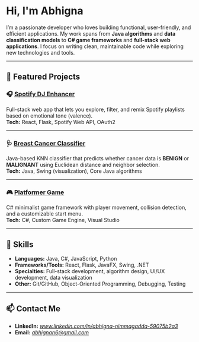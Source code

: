 #  Hi, I'm Abhigna

I’m a passionate developer who loves building functional, user-friendly, and efficient applications. My work spans from **Java algorithms** and **data classification models** to **C# game frameworks** and **full-stack web applications**. I focus on writing clean, maintainable code while exploring new technologies and tools.

---

## 🚀 Featured Projects

### 🎧 [Spotify DJ Enhancer](https://github.com/4bh1gn4/SpotifyDJEnhancer)
Full-stack web app that lets you explore, filter, and remix Spotify playlists based on emotional tone (valence).  
**Tech:** React, Flask, Spotify Web API, OAuth2

---

### 🩺 [Breast Cancer Classifier](https://github.com/4bh1gn4/BreastCancerClassify)
Java-based KNN classifier that predicts whether cancer data is **BENIGN** or **MALIGNANT** using Euclidean distance and neighbor selection.  
**Tech:** Java, Swing (visualization), Core Java algorithms

---

### 🎮 [Platformer Game](https://github.com/4bh1gn4/PlatformerGame)
C# minimalist game framework with player movement, collision detection, and a customizable start menu.  
**Tech:** C#, Custom Game Engine, Visual Studio

---

## 🧱 Skills

- **Languages:** Java, C#, JavaScript, Python
- **Frameworks/Tools:** React, Flask, JavaFX, Swing, .NET
- **Specialties:** Full-stack development, algorithm design, UI/UX development, data visualization
- **Other:** Git/GitHub, Object-Oriented Programming, Debugging, Testing

---

## 📫 Contact Me

- **LinkedIn:** *www.linkedin.com/in/abhigna-nimmagadda-59075b2a3*
- **Email:** *abhignan6@gmail.com*
